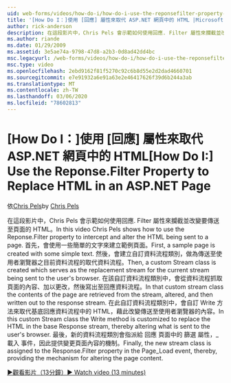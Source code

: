 ```yaml
---
uid: web-forms/videos/how-do-i/how-do-i-use-the-reponsefilter-property-to-replace-html-in-an-aspnet-page
title: '[How Do I：]使用 [回應] 屬性來取代 ASP.NET 網頁中的 HTML |Microsoft Docs'
author: rick-anderson
description: 在這段影片中，Chris Pels 會示範如何使用回應. Filter 屬性來攔截並改變要傳送至頁面的 HTML。 首先，會建立範例頁面 。
ms.author: riande
ms.date: 01/29/2009
ms.assetid: 3e5ae74a-9798-47d8-a2b3-0d8ad42dd4bc
msc.legacyurl: /web-forms/videos/how-do-i/how-do-i-use-the-reponsefilter-property-to-replace-html-in-an-aspnet-page
msc.type: video
ms.openlocfilehash: 2ebd9162f81f5270c92c6b8d55e2d2dad4660701
ms.sourcegitcommit: e7e91932a6e91a63e2e46417626f39d6b244a3ab
ms.translationtype: MT
ms.contentlocale: zh-TW
ms.lasthandoff: 03/06/2020
ms.locfileid: "78602813"
---
```

# <a name="how-do-i-use-the-reponsefilter-property-to-replace-html-in-an-aspnet-page"></a><span data-ttu-id="737fb-104">[How Do I：]使用 [回應] 屬性來取代 ASP.NET 網頁中的 HTML</span><span class="sxs-lookup"><span data-stu-id="737fb-104">[How Do I:] Use the Reponse.Filter Property to Replace HTML in an ASP.NET Page</span></span>

<span data-ttu-id="737fb-105">依[Chris Pels](https://twitter.com/chrispels)</span><span class="sxs-lookup"><span data-stu-id="737fb-105">by [Chris Pels](https://twitter.com/chrispels)</span></span>

<span data-ttu-id="737fb-106">在這段影片中，Chris Pels 會示範如何使用回應. Filter 屬性來攔截並改變要傳送至頁面的 HTML。</span><span class="sxs-lookup"><span data-stu-id="737fb-106">In this video Chris Pels shows how to use the Reponse.Filter property to intercept and alter the HTML being sent to a page.</span></span> <span data-ttu-id="737fb-107">首先，會使用一些簡單的文字來建立範例頁面。</span><span class="sxs-lookup"><span data-stu-id="737fb-107">First, a sample page is created with some simple text.</span></span> <span data-ttu-id="737fb-108">然後，會建立自訂資料流程類別，做為傳送至使用者瀏覽器之目前資料流程的取代資料流程。</span><span class="sxs-lookup"><span data-stu-id="737fb-108">Then, a custom Stream class is created which serves as the replacement stream for the current stream being sent to the user's browser.</span></span> <span data-ttu-id="737fb-109">在該自訂資料流程類別中，會從資料流程抓取頁面的內容、加以更改，然後寫出至回應資料流程。</span><span class="sxs-lookup"><span data-stu-id="737fb-109">In that custom stream class the contents of the page are retrieved from the stream, altered, and then written out to the response stream.</span></span> <span data-ttu-id="737fb-110">在此自訂資料流程類別中，會自訂 Write 方法來取代基底回應資料流程中的 HTML，藉此改變傳送至使用者瀏覽器的內容。</span><span class="sxs-lookup"><span data-stu-id="737fb-110">In this custom Stream class the Write method is customized to replace the HTML in the base Response stream, thereby altering what is sent to the user's browser.</span></span> <span data-ttu-id="737fb-111">最後，新的資料流程類別會指派給 回應 頁面中的 篩選 屬性，\_載入 事件，因此提供變更頁面內容的機制。</span><span class="sxs-lookup"><span data-stu-id="737fb-111">Finally, the new stream class is assigned to the Response.Filter property in the Page\_Load event, thereby, providing the mechanism for altering the page content.</span></span>

[<span data-ttu-id="737fb-112">&#9654;觀看影片（13分鐘）</span><span class="sxs-lookup"><span data-stu-id="737fb-112">&#9654; Watch video (13 minutes)</span></span>](https://channel9.msdn.com/Blogs/ASP-NET-Site-Videos/how-do-i-use-the-reponsefilter-property-to-replace-html-in-an-aspnet-page)

